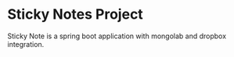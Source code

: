 Sticky Notes Project
==============

Sticky Note is a spring boot application with mongolab and dropbox integration.





